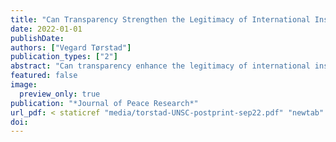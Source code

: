 ```yaml
---
title: "Can Transparency Strengthen the Legitimacy of International Institutions? Evidence from the UN Security Council"
date: 2022-01-01
publishDate: 
authors: ["Vegard Tørstad"]
publication_types: ["2"]
abstract: "Can transparency enhance the legitimacy of international institutions? As transparency has become a widely applied procedural standard in international politics, a range of institutions have implemented transparency reforms under the presumption that increased transparency can elicit support among relevant audiences. This paper evaluates whether increased transparency in the UN Security Council leads to enhanced legitimacy perceptions among UN member states. The paper first traces the history of Security Council reform since 1990 and draws on interviews with diplomats and observers to describe a transparency reform the Council enacted in 2006. Next, the paper uses longitudinal content analysis to empirically probe the legitimation effects of that transparency reform. The empirical analysis is based on an original dataset of 4303 legitimacy statements made by UN member states in annual UN General Assembly debates over the periods 1990-2006 and 2006-2018. The findings cast doubt over the potential of transparency reform to improve the Council’s legitimacy; and instead suggest that increasing the direct participation of the wider UN membership may be a more viable legitimation strategy. This article contributes to existing international legitimacy literature by providing empirical evidence on the relationship between transparency and legitimacy; and by demonstrating which institutional features that affect the perceived legitimacy of the Security Council."
featured: false
image:
  preview_only: true
publication: "*Journal of Peace Research*"
url_pdf: < staticref "media/torstad-UNSC-postprint-sep22.pdf" "newtab" >
doi: 
---
```


